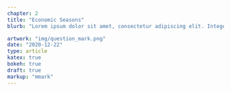```yaml
---
chapter: 2
title: "Economic Seasons"
blurb: "Lorem ipsum dolor sit amet, consectetur adipiscing elit. Integer odio neque, volutpat vel nunc ut."

artwork: "img/question_mark.png"
date: "2020-12-22"
type: article
katex: true
bokeh: true
draft: true
markup: "mmark"
---
```

